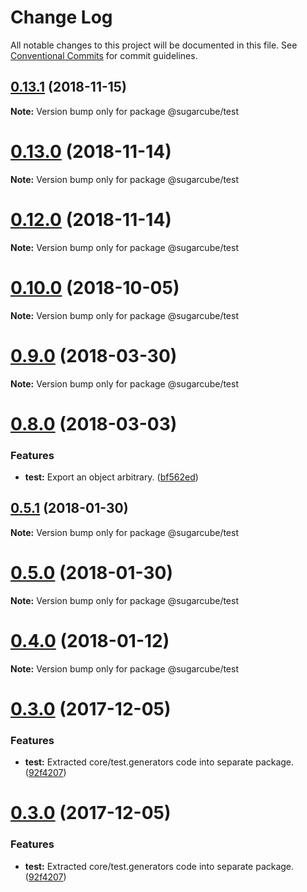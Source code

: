 # Change Log

All notable changes to this project will be documented in this file.
See [Conventional Commits](https://conventionalcommits.org) for commit guidelines.

## [0.13.1](https://github.com/critocrito/sugarcube/tree/master/packages/test/compare/v0.13.0...v0.13.1) (2018-11-15)

**Note:** Version bump only for package @sugarcube/test





# [0.13.0](https://github.com/critocrito/sugarcube/tree/master/packages/test/compare/v0.12.0...v0.13.0) (2018-11-14)

**Note:** Version bump only for package @sugarcube/test





# [0.12.0](https://github.com/critocrito/sugarcube/tree/master/packages/test/compare/v0.11.0...v0.12.0) (2018-11-14)

**Note:** Version bump only for package @sugarcube/test





# [0.10.0](https://github.com/critocrito/sugarcube/tree/master/packages/test/compare/v0.9.0...v0.10.0) (2018-10-05)

**Note:** Version bump only for package @sugarcube/test





<a name="0.9.0"></a>
# [0.9.0](https://github.com/critocrito/sugarcube/tree/master/packages/test/compare/v0.8.0...v0.9.0) (2018-03-30)




**Note:** Version bump only for package @sugarcube/test

<a name="0.8.0"></a>
# [0.8.0](https://github.com/critocrito/sugarcube/tree/master/packages/test/compare/v0.7.0...v0.8.0) (2018-03-03)


### Features

* **test:** Export an object arbitrary. ([bf562ed](https://github.com/critocrito/sugarcube/tree/master/packages/test/commit/bf562ed))




<a name="0.5.1"></a>
## [0.5.1](https://github.com/critocrito/sugarcube/tree/master/packages/test/compare/v0.5.0...v0.5.1) (2018-01-30)




**Note:** Version bump only for package @sugarcube/test

<a name="0.5.0"></a>
# [0.5.0](https://github.com/critocrito/sugarcube/tree/master/packages/test/compare/v0.4.0...v0.5.0) (2018-01-30)




**Note:** Version bump only for package @sugarcube/test

<a name="0.4.0"></a>
# [0.4.0](https://github.com/critocrito/sugarcube/tree/master/packages/test/compare/v0.3.0...v0.4.0) (2018-01-12)




**Note:** Version bump only for package @sugarcube/test

<a name="0.3.0"></a>
# [0.3.0](https://github.com/critocrito/sugarcube/tree/master/packages/test/compare/v0.1.0...v0.3.0) (2017-12-05)


### Features

* **test:** Extracted core/test.generators code into separate package. ([92f4207](https://github.com/critocrito/sugarcube/tree/master/packages/test/commit/92f4207))




<a name="0.3.0"></a>
# [0.3.0](https://github.com/critocrito/sugarcube/tree/master/packages/test/compare/v0.1.0...v0.3.0) (2017-12-05)


### Features

* **test:** Extracted core/test.generators code into separate package. ([92f4207](https://github.com/critocrito/sugarcube/tree/master/packages/test/commit/92f4207))

